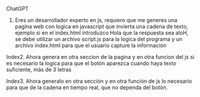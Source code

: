 ChatGPT

1. Eres un desarrollador experto en js, requiero que me generes una pagina web con logica en javascript que invierta una cadena de texto, ejemplo si en el index.html introduzco Hola que la respuesta sea aloH, se debe utilizar un archivo script.js para la logica del programa y un archivo index.html para que el usuario capture la información

Index2. Ahora genera en otra seccion de la pagina y en otra funcion del js si es necesario la logica para que el botón aparezca cuando haya texto suficiente, más de 3 letras

Index3. Ahora generalo en otra sección y en otra función de js lo necesario para que de la cadena en tiempo real, que no dependa del botón.
